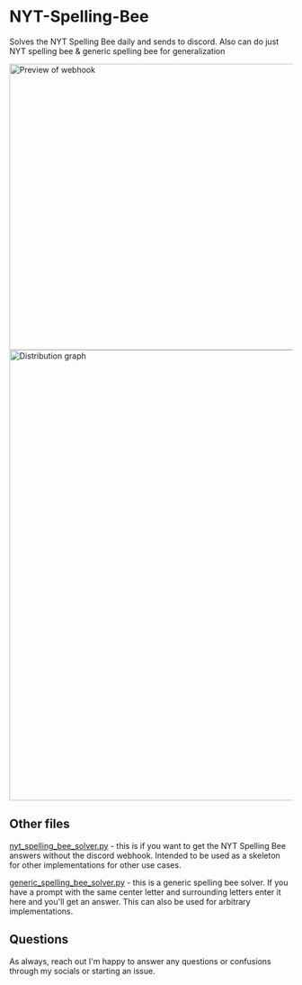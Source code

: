 # NYT-Spelling-Bee
Solves the NYT Spelling Bee daily and sends to discord. Also can do just NYT spelling bee &amp; generic spelling bee for generalization

<img width="508" alt="Preview of webhook" src="https://github.com/ibrahimmudassar/NYT-Spelling-Bee/assets/22484328/4f11c780-dc81-48f2-a4e4-54c248d8eab6">
<img width="800" alt="Distribution graph" src="https://github.com/ibrahimmudassar/NYT-Spelling-Bee/assets/22484328/4561e9bf-7fd9-470a-953d-265180711f6a">

## Other files
[nyt_spelling_bee_solver.py](./nyt_spelling_bee_solver.py) - this is if you want to get the NYT Spelling Bee answers without the discord webhook. Intended to be used as a skeleton for other implementations for other use cases.

[generic_spelling_bee_solver.py](./generic_spelling_bee_solver.py) - this is a generic spelling bee solver. If you have a prompt with the same center letter and surrounding letters enter it here and you'll get an answer. This can also be used for arbitrary implementations.

## Questions
As always, reach out I'm happy to answer any questions or confusions through my socials or starting an issue.
